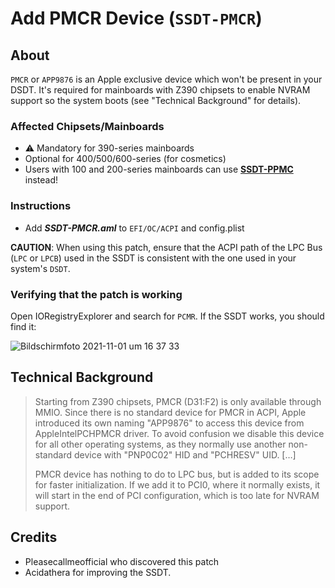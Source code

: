# Add PMCR Device (`SSDT-PMCR`)

## About
`PMCR` or `APP9876` is an Apple exclusive device which won't be present in your DSDT. It's required for mainboards with Z390 chipsets to enable NVRAM support so the system boots (see "Technical Background" for details).

### Affected Chipsets/Mainboards

- :warning: Mandatory for 390-series mainboards
- Optional for 400/500/600-series (for cosmetics)
- Users with 100 and 200-series mainboards can use [**SSDT-PPMC**](https://github.com/5T33Z0/OC-Little-Translated/tree/main/01_Adding_missing_Devices_and_enabling_Features/Platform_Power_Management_(SSDT-PPMC)) instead!

### Instructions

- Add ***SSDT-PMCR.aml*** to `EFI/OC/ACPI` and config.plist

**CAUTION**: When using this patch, ensure that the ACPI path of the LPC Bus (`LPC` or `LPCB`) used in the SSDT is consistent with the one used in your system's `DSDT`. 

### Verifying that the patch is working
Open IORegistryExplorer and search for `PCMR`. If the SSDT works, you should find it:</br>

![Bildschirmfoto 2021-11-01 um 16 37 33](https://user-images.githubusercontent.com/76865553/139699060-75fdc4b4-ff16-448e-9e19-96af3c392064.png)

## Technical Background
> Starting from Z390 chipsets, PMCR (D31:F2) is only available through MMIO. Since there is no standard device for PMCR in ACPI, Apple introduced its own naming "APP9876" to access this device from AppleIntelPCHPMCR driver. To avoid confusion we disable this device for all other operating systems, as they normally use another non-standard device with "PNP0C02" HID and "PCHRESV" UID. […]
> 
> PMCR device has nothing to do to LPC bus, but is added to its scope for faster initialization. If we add it to PCI0, where it normally exists, it will start in the end of PCI configuration, which is too late for NVRAM support.

## Credits

- Pleasecallmeofficial who discovered this patch
- Acidathera for improving the SSDT.
